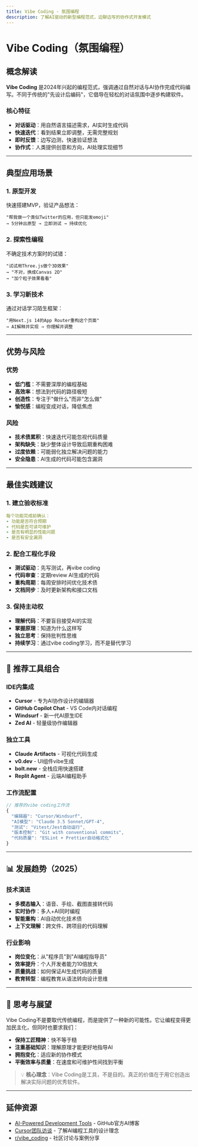 ```yaml
---
title: Vibe Coding - 氛围编程
description: 了解AI驱动的新型编程范式，边聊边写的协作式开发模式
---
```


# Vibe Coding（氛围编程）

## 概念解读

**Vibe Coding** 是2024年兴起的编程范式，强调通过自然对话与AI协作完成代码编写。不同于传统的"先设计后编码"，它倡导在轻松的对话氛围中逐步构建软件。

### 核心特征

- **对话驱动**：用自然语言描述需求，AI实时生成代码
- **快速迭代**：看到结果立即调整，无需完整规划
- **即时反馈**：边写边测，快速验证想法
- **协作式**：人类提供创意和方向，AI处理实现细节

---

## 典型应用场景

### 1. 原型开发

快速搭建MVP，验证产品想法：

```
"帮我做一个类似Twitter的应用，但只能发emoji"
→ 5分钟出原型 → 立即测试 → 持续优化
```

### 2. 探索性编程

不确定技术方案时的试错：

```
"试试用Three.js做个3D效果"
→ "不对，换成Canvas 2D"
→ "加个粒子效果看看"
```

### 3. 学习新技术

通过对话学习陌生框架：

```
"用Next.js 14的App Router重构这个页面"
→ AI解释并实现 → 你理解并调整
```

---

## 优势与风险

### 优势

- **低门槛**：不需要深厚的编程基础
- **高效率**：想法到代码的路径极短
- **创造性**：专注于"做什么"而非"怎么做"
- **愉悦感**：编程变成对话，降低焦虑

### 风险

- **技术债累积**：快速迭代可能忽视代码质量
- **架构缺失**：缺少整体设计导致后期重构困难
- **过度依赖**：可能弱化独立解决问题的能力
- **安全隐患**：AI生成的代码可能包含漏洞

---

## 最佳实践建议

### 1. 建立验收标准

```yaml
每个功能完成前确认：
- 功能是否符合预期
- 代码是否可读可维护
- 是否有明显的性能问题
- 是否有安全漏洞
```

### 2. 配合工程化手段

- **测试驱动**：先写测试，再vibe coding
- **代码审查**：定期review AI生成的代码
- **重构周期**：每周安排时间优化技术债
- **文档同步**：及时更新架构和接口文档

### 3. 保持主动权

- **理解代码**：不要盲目接受AI的实现
- **掌握原理**：知道为什么这样写
- **独立思考**：保持批判性思维
- **持续学习**：通过vibe coding学习，而不是替代学习

---

## 🔧 推荐工具组合

### IDE内集成

- **Cursor** - 专为AI协作设计的编辑器
- **GitHub Copilot Chat** - VS Code内对话编程
- **Windsurf** - 新一代AI原生IDE
- **Zed AI** - 轻量级协作编辑器

### 独立工具

- **Claude Artifacts** - 可视化代码生成
- **v0.dev** - UI组件vibe生成
- **bolt.new** - 全栈应用快速搭建
- **Replit Agent** - 云端AI编程助手

### 工作流配置

```javascript
// 推荐的vibe coding工作流
{
  "编辑器": "Cursor/Windsurf",
  "AI模型": "Claude 3.5 Sonnet/GPT-4",
  "测试": "Vitest/Jest自动运行",
  "版本控制": "Git with conventional commits",
  "代码质量": "ESLint + Prettier自动格式化"
}
```

---

## 📊 发展趋势（2025）

### 技术演进

- **多模态输入**：语音、手绘、截图直接转代码
- **实时协作**：多人+AI同时编程
- **智能重构**：AI自动优化技术债
- **上下文理解**：跨文件、跨项目的代码理解

### 行业影响

- **岗位变化**：从"程序员"到"AI编程指导员"
- **效率提升**：个人开发者能力10倍放大
- **质量挑战**：如何保证AI生成代码的质量
- **教育转型**：编程教育从语法转向设计思维

---

## 💭 思考与展望

Vibe Coding不是要取代传统编程，而是提供了一种新的可能性。它让编程变得更加民主化，但同时也要求我们：

- **保持工匠精神**：快不等于糙
- **注重基础知识**：理解原理才能更好地指导AI
- **拥抱变化**：适应新的协作模式
- **平衡效率与质量**：在速度和可维护性间找到平衡

> 💡 **核心理念**：Vibe Coding是工具，不是目的。真正的价值在于用它创造出解决实际问题的优秀软件。

---

## 延伸资源

- [AI-Powered Development Tools](https://github.blog/category/ai-and-ml/) - GitHub官方AI博客
- [Cursor团队访谈](https://www.youtube.com/@cursor_ai) - 了解AI编程工具的设计理念
- [r/vibe_coding](https://reddit.com/r/vibe_coding) - 社区讨论与案例分享
